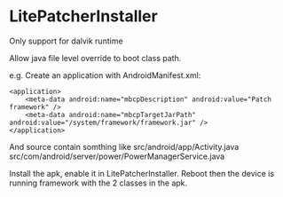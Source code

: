 LitePatcherInstaller
====================

Only support for dalvik runtime

Allow java file level override to boot class path.

e.g.
Create an application
with AndroidManifest.xml:

<?xml version="1.0" encoding="utf-8"?>
<manifest xmlns:android="http://schemas.android.com/apk/res/android"
	package="an.override.kk443"
	android:versionCode="2" android:versionName="2.0">
	<uses-sdk android:minSdkVersion="17" />

	<application>
		<meta-data android:name="mbcpDescription" android:value="Patch framework" />
		<meta-data android:name="mbcpTargetJarPath" android:value="/system/framework/framework.jar" />
	</application>

</manifest>

And source contain somthing like
src/android/app/Activity.java
src/com/android/server/power/PowerManagerService.java

Install the apk, enable it in LitePatcherInstaller.
Reboot then the device is running framework with the 2 classes in the apk.
